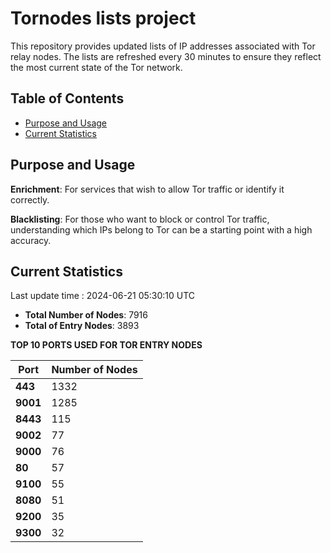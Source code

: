 # Tornodes lists project

This repository provides updated lists of IP addresses associated with Tor relay nodes. The lists are refreshed every 30 minutes to ensure they reflect the most current state of the Tor network.

## Table of Contents

- [Purpose and Usage](#purpose-and-usage)
- [Current Statistics](#current-statistics)


## Purpose and Usage

**Enrichment**: For services that wish to allow Tor traffic or identify it correctly.

**Blacklisting**: For those who want to block or control Tor traffic, understanding which IPs belong to Tor can be a starting point with a high accuracy.

## Current Statistics

Last update time : 2024-06-21 05:30:10 UTC

- **Total Number of Nodes**: 7916
- **Total of Entry Nodes**: 3893

**TOP 10 PORTS USED FOR TOR ENTRY NODES**

| **Port** | **Number of Nodes** |
|------|-----------------|
| **443**   | 1332  |
| **9001**   | 1285  |
| **8443**   | 115  |
| **9002**   | 77  |
| **9000**   | 76  |
| **80**   | 57  |
| **9100**   | 55  |
| **8080**   | 51  |
| **9200**   | 35  |
| **9300**   | 32  |

